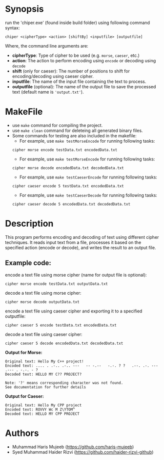 # Synopsis
run the 'chiper.exe' (found inside build folder) using following command syntax:
``` shell
chiper <cipherType> <action> [shiftBy] <inputfile> [outputfile]
```
Where, the command line arguments are:
* **cipherType**: Type of cipher to be used (e.g. ```morse```, ```caeser```, etc.)
* **action**: The action to perform encoding using ```encode``` or decoding using ```decode```
* **shift** (only for caeser): The number of positions to shift for encoding/decoding using caeser cipher.
* **inputfile**: The name of the input file containing the text to process.
* **outputfile** (optional): The name of the output file to save the processed text (default name is ```'output.txt'```).
  
# MakeFile
- use ```make``` command for compiling the project.
- use ```make clean``` command for deleteing all generated binary files.
- Some commands for testing are also included in the makefile:
  - For example, use ```make testMorseEncode``` for running following tasks:
  ```shell
  cipher morse encode testData.txt encodedData.txt
  ```
  - For example, use ```make testMorseEncode``` for running following tasks:
  ```shell
  cipher morse decode encodedData.txt decodedData.txt
  ```
  - For example, use ```make testCaeserEncode``` for running following tasks:
  ```shell
  cipher caeser encode 5 testData.txt encodedData.txt
  ```
  - For example, use ```make testCaeserDecode``` for running following tasks:
  ```shell
  cipher caeser decode 5 encodedData.txt decodedData.txt
  ```

# Description
This program performs encoding and decoding of text using different cipher techniques. It reads input text from a file, processes it based on the specified action (encode or decode), and writes the result to an output file.
## Example code:
encode a text file using morse cipher (name for output file is optional): 
```
cipher morse encode testData.txt outputData.txt 
```
decode a text file using morse cipher:
```
cipher morse decode outputData.txt 
```

encode a text file using caeser cipher and exporting it to a specified outputfile:
```
cipher caeser 5 encode testData.txt encodedData.txt
```
decode a text file using caeser cipher: 
```
cipher caeser 5 decode encodedData.txt decodedData.txt 
```

**Output for Morse:**
```
Original text: Hello My C++ project!
Encoded text: .... . .-.. .-.. ---   -- -.--   -.-. ? ?   .--. .-. --- .--- . -.-. - ?
Decoded text: HELLO MY C?? PROJECT?

Note: '?' means corresponding character was not found.
See documentation for further details
```

**Output for Caeser:**
```
Original text: Hello My CPP project
Encoded text: ROVVY Wc M Z\YTOM^
Decoded text: HELLO MY CPP PROJECT
```

# Authors
- Muhammad Haris Mujeeb (https://github.com/haris-mujeeb)
- Syed Muhammad Haider Rizvi (https://github.com/haider-rizvi-github)
